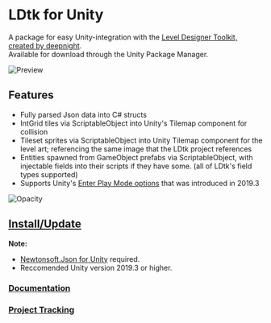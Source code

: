 # LDtk for Unity
A package for easy Unity-integration with the [Level Designer Toolkit, created by deepnight](https://github.com/deepnight/ldtk).  
Available for download through the Unity Package Manager.  

![Preview](https://github.com/Cammin/LDtkUnity/blob/master/DocImages~/LDtkUnityPreview.png)

## Features  
- Fully parsed Json data into C# structs
- IntGrid tiles via ScriptableObject into Unity's Tilemap component for collision
- Tileset sprites via ScriptableObject into Unity Tilemap component for the level art; referencing the same image that the LDtk project references  
- Entities spawned from GameObject prefabs via ScriptableObject, with injectable fields into their scripts if they have some. (all of LDtk's field types supported)
- Supports Unity's [Enter Play Mode options](https://docs.unity3d.com/Manual/ConfigurableEnterPlayMode.html) that was introduced in 2019.3

![Opacity](https://github.com/Cammin/LDtkUnity/blob/master/DocImages~/LDtkUnityOpacity.gif)

## [Install/Update](https://github.com/Cammin/LDtkUnity/blob/master/INSTALL.md)  
**Note:** 
- [Newtonsoft.Json for Unity](https://github.com/jilleJr/Newtonsoft.Json-for-Unity) required.  
- Reccomended Unity version 2019.3 or higher.
 
### [Documentation](https://github.com/Cammin/LDtkUnity/blob/master/DOCUMENTATION.md)  
### [Project Tracking](https://trello.com/b/YPgO5283)
